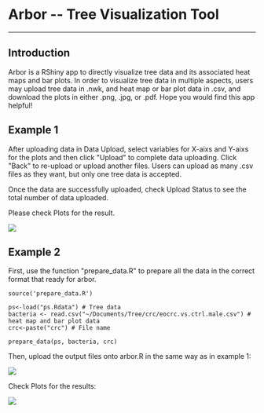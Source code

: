 # Arbor -- Tree Visualization Tool

------------------------------------------------------------------------

## Introduction

Arbor is a RShiny app to directly visualize tree data and its associated heat maps and bar plots. In order to visualize tree data in multiple aspects, users may upload tree data in .nwk, and heat map or bar plot data in .csv, and download the plots in either .png, .jpg, or .pdf. Hope you would find this app helpful!

## Example 1

After uploading data in Data Upload, select variables for X-aixs and Y-aixs for the plots and then click "Upload" to complete data uploading. Click "Back" to re-upload or upload another files. Users can upload as many .csv files as they want, but only one tree data is accepted.

Once the data are successfully uploaded, check Upload Status to see the total number of data uploaded.

Please check Plots for the result.

![](images/tree.nwk.jpg)

## Example 2

First, use the function "prepare_data.R" to prepare all the data in the correct format that ready for arbor.

```{r}
source('prepare_data.R')

ps<-load("ps.Rdata") # Tree data
bacteria <- read.csv("~/Documents/Tree/crc/eocrc.vs.ctrl.male.csv") # heat map and bar plot data
crc<-paste("crc") # File name

prepare_data(ps, bacteria, crc)
```

Then, upload the output files onto arbor.R in the same way as in example 1:

![](images/Screen%20Shot%202022-04-04%20at%2002.34.40-01.png)

Check Plots for the results:

![](images/crc%20.nwk-02.jpg)
